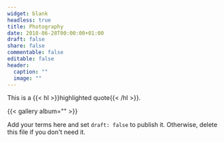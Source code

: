 ```yaml
---
widget: blank
headless: true
title: Photography
date: 2018-06-28T00:00:00+01:00
draft: false
share: false
commentable: false
editable: false
header:
  caption: ""
  image: ""
---
```



This is a {{< hl >}}highlighted quote{{< /hl >}}.

{{< gallery album="<photography>" >}}
  
Add your terms here and set `draft: false` to publish it. Otherwise, delete this file if you don't need it.
